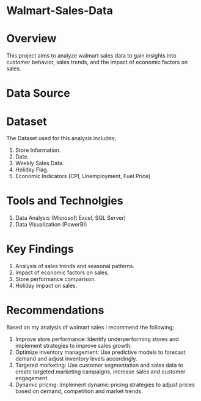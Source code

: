 # Walmart-Sales-Data
# Overview
This project aims to analyze walmart sales data to gain insights into customer behavior, sales trends, and the impact of economic factors on sales.
# Data Source

# Dataset
The Dataset used for this analysis includes;
1. Store Information.
2. Date.
3. Weekly Sales Data.
4. Holiday Flag.
5. Economic Indicators (CPI, Unemployment, Fuel Price)
# Tools and Technolgies
1. Data Analysis (Microsoft Excel, SQL Server)
2. Data Visualization (PowerBI)
# Key Findings
1. Analysis of sales trends and seasonal patterns.
2. Impact of economic factors on sales.
3. Store performance comparison.
4. Holiday impact on sales.
# Recommendations
Based on my analysis of walmart sales i recommend the following;
1. Improve store performance: Identify underperforming stores and implement strategies to improve sales growth.
2. Optimize inventory management: Use predictive models to forecast demand and adjust inventory levels accordingly.
3. Targeted marketing: Use customer segmentation and sales data to create targeted marketing campaigns, increase sales and customer engagement.
4. Dynamic pricing: Implement dynamic pricing strategies to adjust prices based on demand, competition and market trends.
